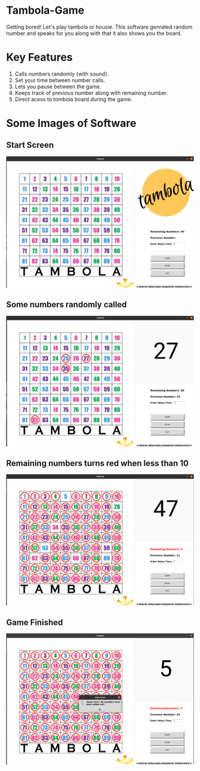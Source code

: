 # Tambola-Game
Getting bored! Let's play tambola or housie. This software genrated random number and speaks for you along with that it also shows you the board.

# Key Features
1. Calls numbers randomly (with sound).
2. Set your time between number calls.
3. Lets you pause between the game.
4. Keeps track of previous number along with remaining number.
5. Direct acess to tombola board during the game.

# Some Images of Software
## Start Screen

![Start Screen](https://github.com/guptag911/Tambola-Game/blob/master/Images%20of%20game/Game_Start.png)

## Some numbers randomly called

![In Game](https://github.com/guptag911/Tambola-Game/blob/master/Images%20of%20game/in_game1.png)

## Remaining numbers turns red when less than 10

![Red_Label](https://github.com/guptag911/Tambola-Game/blob/master/Images%20of%20game/red_label.png)

## Game Finished

![Game Over](https://github.com/guptag911/Tambola-Game/blob/master/Images%20of%20game/Game_over.png)


